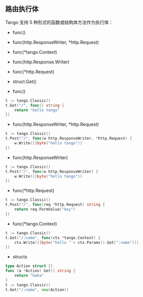 ## 路由执行体

Tango 支持 5 种形式的函数或结构体方法作为执行体：

* func()
* func(http.ResponseWriter, *http.Request)
* func(*tango.Context)
* func(http.Response.Writer)
* func(*http.Request)
* struct.Get()

* func()
```Go
t := tango.Classic()
t.Get("/", func() string {
    return "hello tango"
})
```

* func(http.ResponseWriter, *http.Request)
```Go
t := tango.Classic()
t.Post("/", func(w http.ResponseWriter, *http.Request) {
    w.Write([]byte("hello tango"))
})
```

* func(http.ResponseWriter)
```Go
t := tango.Classic()
t.Post("/", func(w http.ResponseWriter) {
    w.Write([]byte("hello tango"))
})
```

* func(*http.Request)
```Go
t := tango.Classic()
t.Post("/", func(req *http.Request) string {
    return req.FormValue("key")
})
```

* func(*tango.Context)
```Go
t := tango.Classic()
t.Get("/:name", func(ctx *tango.Context) {
    ctx.Write([]byte("hello " + ctx.Params().Get(":name")))
})
```

* structs
```Go
type Action struct {}
func (a *Action) Get() string {
    return "haha"
}
t := tango.Classic()
t.Get("/:name", new(Action))
```
